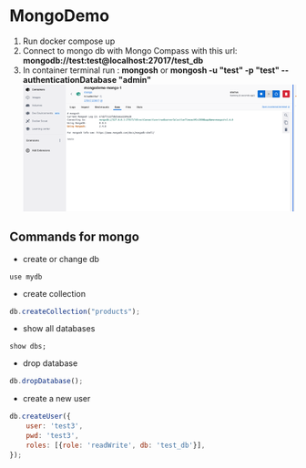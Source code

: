 # MongoDemo

1. Run docker compose up
2. Connect to mongo db with Mongo Compass with this url: **mongodb://test:test@localhost:27017/test_db**
3. In container terminal run : **mongosh** or **mongosh -u "test" -p "test" --authenticationDatabase "admin"**
   ![img.png](img.png)

## Commands for mongo

* create or change db

```
use mydb
```

* create collection

```js
db.createCollection("products");
````

* show all databases

```
show dbs; 
```

* drop database

```js
db.dropDatabase();
```

* create a new user

```js
db.createUser({
    user: 'test3',
    pwd: 'test3',
    roles: [{role: 'readWrite', db: 'test_db'}],
});
```

